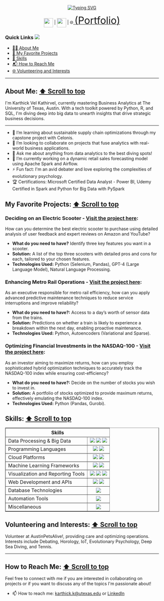 <div align = "center">
 <a href="https://git.io/typing-svg"><img src="https://readme-typing-svg.demolab.com?font=Calibri&size=29&pause=1000&center=true&random=false&width=435&lines=Welcome+to+my+GitHub!" alt="Typing SVG" /></a>
 <a id="top"></a>
</div>

<div align="center">
  <p>
    <a href="mailto:karthick.k@utexas.edu" ><img src="https://skillicons.dev/icons?i=gmail" style="width: 30px; height: 30px; vertical-align: middle;"/></a> |      
    <a href="https://www.linkedin.com/in/kkarthick12" ><img src="https://skillicons.dev/icons?i=linkedin" style="width: 30px; height: 30px; vertical-align: middle;"/></a> |    
    🌐<a href="https://kkvel.com"> <SPAN STYLE="font-size:24.0pt">(Portfolio)</SPAN></a>
  </p>
</div>

### Quick Links ![](https://komarev.com/ghpvc/?username=kkarthick12&label=PROFILE+VIEWS)
- [👨‍💼 About Me](#about-me)
- [🌟 My Favorite Projects](#my-favorite-projects)
- [🔧 Skills](#skills)
- [📬 How to Reach Me](#how-to-reach-me)
- [🌐 Volunteering and Interests](#volunteering-and-interests)


_________
## About Me: [⬆️ Scroll to top](#top)
I'm Karthick Vel Kathirvel, currently mastering Business Analytics at The University of Texas, Austin. With a tech toolkit powered by Python, R, and SQL, I'm diving deep into big data to unearth insights that drive strategic business decisions.
_________
- 🌱 I’m learning about sustainable supply chain optimizations through my capstone project with Celonis.
- 👯 I’m looking to collaborate on projects that fuse analytics with real-world business applications.
- 💬 Ask me about anything from data analytics to the best diving spots!
- 🔭 I’m currently working on a dynamic retail sales forecasting model using Apache Spark and Airflow.
- ⚡ Fun fact: I'm an avid debater and love exploring the complexities of evolutionary psychology.
- 🏆 Certifications: Microsoft Certified Data Analyst - Power BI, Udemy Certified in Spark and Python for Big Data with PySpark


## My Favorite Projects: [⬆️ Scroll to top](#top)

### Deciding on an Electric Scooter - [Visit the project here](https://github.com/kkarthick12/ScooterRecommendation):
How can you determine the best electric scooter to purchase using detailed analysis of user feedback and expert reviews on Amazon and YouTube?
- **What do you need to have?** Identify three key features you want in a scooter.
- **Solution:** A list of the top three scooters with detailed pros and cons for each, tailored to your chosen features.
- **Technologies Used:** Python (Selenium, Pandas), GPT-4 (Large Language Model), Natural Language Processing.

### Enhancing Metro Rail Operations - [Visit the project here](https://github.com/kkarthick12/ScooterRecommendation):
As an executive responsible for metro rail efficiency, how can you apply advanced predictive maintenance techniques to reduce service interruptions and improve reliability?
- **What do you need to have?:** Access to a day’s worth of sensor data from the trains.
- **Solution:** Predictions on whether a train is likely to experience a breakdown within the next day, enabling proactive maintenance.
- **Technologies Used:** Python, Autoencoders (Variational and Sparse).

### Optimizing Financial Investments in the NASDAQ-100 - [Visit the project here](https://github.com/kkarthick12/NASDAQPortfolioConstructor):
As an investor aiming to maximize returns, how can you employ sophisticated hybrid optimization techniques to accurately track the NASDAQ-100 index while ensuring cost-efficiency?
- **What do you need to have?:** Decide on the number of stocks you wish to invest in.
- **Solution:** A portfolio of stocks optimized to provide maximum returns, effectively emulating the NASDAQ-100 index.
- **Technologies Used:** Python (Pandas, Gurobi).

## Skills: [⬆️ Scroll to top](#top) 
<div align="center">
  <table border="1">
    <tr>
      <th colspan="2">Skills</th>
    </tr>
    <tr>
      <td>Data Processing & Big Data</td>
      <td align="center">
        <img src="https://img.shields.io/badge/Databricks-FF3621?style=for-the-badge&logo=Databricks&logoColor=white">
        <img src="https://img.shields.io/badge/Apache_Spark-FFFFFF?style=for-the-badge&logo=apachespark&logoColor=#E35A16">
        <img src="https://img.shields.io/badge/Apache_Airflow-017CEE?style=for-the-badge&logo=Apache%20Airflow&logoColor=white">
      </td>
    </tr>
    <tr>
      <td>Programming Languages</td>
      <td align="center">
        <img src="https://img.shields.io/badge/Python-FFD43B?style=for-the-badge&logo=python&logoColor=blue">
        <img src="https://img.shields.io/badge/R-276DC3?style=for-the-badge&logo=r&logoColor=white">
      </td>
    </tr>
    <tr>
      <td>Cloud Platforms</td>
      <td align="center">
        <img src="https://img.shields.io/badge/microsoft%20azure-0089D6?style=for-the-badge&logo=microsoft-azure&logoColor=white">
        <img src="https://img.shields.io/badge/Amazon_AWS-FF9900?style=for-the-badge&logo=amazonaws&logoColor=white">
      </td>
    </tr>
    <tr>
      <td>Machine Learning Frameworks</td>
      <td align="center">
        <img src="https://img.shields.io/badge/PyTorch-EE4C2C?style=for-the-badge&logo=pytorch&logoColor=white">
        <img src="https://img.shields.io/badge/TensorFlow-FF6F00?style=for-the-badge&logo=tensorflow&logoColor=white">
      </td>
    </tr>
    <tr>
      <td>Visualization and Reporting Tools</td>
      <td align="center">
        <img src="https://img.shields.io/badge/PowerBI-F2C811?style=for-the-badge&logo=Power%20BI&logoColor=white">
        <img src="https://img.shields.io/badge/Tableau-E97627?style=for-the-badge&logo=Tableau&logoColor=white">
        <img src="https://img.shields.io/badge/Microsoft_Excel-217346?style=for-the-badge&logo=microsoft-excel&logoColor=white">
      </td>
    </tr>
    <tr>
      <td>Web Development and APIs</td>
      <td align="center">
        <img src="https://img.shields.io/badge/Flask-000000?style=for-the-badge&logo=flask&logoColor=white">
        <img src="https://img.shields.io/badge/GraphQl-E10098?style=for-the-badge&logo=graphql&logoColor=white">
      </td>
    </tr>
    <tr>
      <td>Database Technologies</td>
      <td align="center">
        <img src="https://img.shields.io/badge/MySQL-005C84?style=for-the-badge&logo=mysql&logoColor=white">
      </td>
    </tr>
    <tr>
      <td>Automation Tools</td>
      <td align="center">
        <img src="https://img.shields.io/badge/Selenium-43B02A?style=for-the-badge&logo=Selenium&logoColor=white">
      </td>
    </tr>
    <tr>
      <td>Miscellaneous</td>
      <td align="center">
        <img src="https://img.shields.io/badge/Weights_&_Biases-FFBE00?style=for-the-badge&logo=WeightsAndBiases&logoColor=white">
      </td>
    </tr>
  </table>
</div>


## Volunteering and Interests: [⬆️ Scroll to top](#top)

Volunteer at AustinPetsAlive!, providing care and optimizing operations. Interests include Debating, Horology, IoT, Evolutionary Psychology, Deep Sea Diving, and Tennis.

---

## How to Reach Me: [⬆️ Scroll to top](#top)
Feel free to connect with me if you are interested in collaborating on projects or if you want to discuss any of the topics I'm passionate about!
- 📫 How to reach me: [karthick.k@utexas.edu](mailto:karthick.k@utexas.edu) or [LinkedIn](https://linkedin.com/in/kkarthick12)


